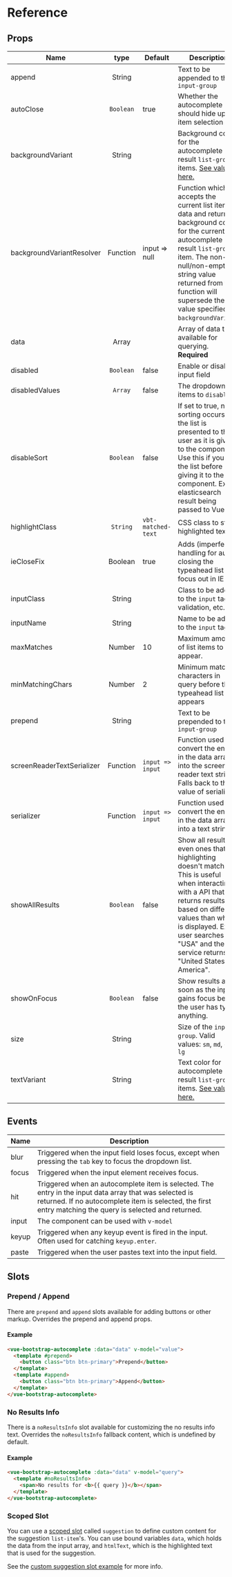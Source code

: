 # Reference

## Props

| Name                       |   type    | Default            | Description                                                                                                                                                                                                                                                        |
| -------------------------- | :-------: | ------------------ | ------------------------------------------------------------------------------------------------------------------------------------------------------------------------------------------------------------------------------------------------------------------ |
| append                     |  String   |                    | Text to be appended to the `input-group`                                                                                                                                                                                                                           |
| autoClose                  | `Boolean` | true               | Whether the autocomplete should hide upon item selection                                                                                                                                                                                                           |
| backgroundVariant          |  String   |                    | Background color for the autocomplete result `list-group` items. [See values here.][1]                                                                                                                                                                             |
| backgroundVariantResolver  | Function  | input => null      | Function which accepts the current list item data and returns a background color for the current autocomplete result `list-group` item. The non-null/non-empty string value returned from this function will supersede the value specified in `backgroundVariant`. |
| data                       |   Array   |                    | Array of data to be available for querying. **Required**                                                                                                                                                                                                           |
| disabled                   | `Boolean` | false              | Enable or disable input field                                                                                                                                                                                                                                      |
| disabledValues             |  `Array`  | false              | The dropdown items to `disable`.                                                                                                                                                                                                                                   |
| disableSort                | `Boolean` | false              | If set to true, no sorting occurs and the list is presented to the user as it is given to the component. Use this if you sort the list before giving it to the component. Ex: an elasticsearch result being passed to Vue.                                         |
| highlightClass             | `String`  | `vbt-matched-text` | CSS class to style highlighted text                                                                                                                                                                                                                                |
| ieCloseFix                 |  Boolean  | true               | Adds (imperfect) handling for auto closing the typeahead list on focus out in IE                                                                                                                                                                                   |
| inputClass                 |  String   |                    | Class to be added to the `input` tag for validation, etc.                                                                                                                                                                                                          |
| inputName                  |  String   |                    | Name to be added to the `input` tag.                                                                                                                                                                                                                               |
| maxMatches                 |  Number   | 10                 | Maximum amount of list items to appear.                                                                                                                                                                                                                            |
| minMatchingChars           |  Number   | 2                  | Minimum matching characters in query before the typeahead list appears                                                                                                                                                                                             |
| prepend                    |  String   |                    | Text to be prepended to the `input-group`                                                                                                                                                                                                                          |
| screenReaderTextSerializer | Function  | `input => input`   | Function used to convert the entries in the data array into the screen reader text string. Falls back to the value of serializer.                                                                                                                                  |
| serializer                 | Function  | `input => input`   | Function used to convert the entries in the data array into a text string.                                                                                                                                                                                         |
| showAllResults             | `Boolean` | false              | Show all results even ones that highlighting doesn't match. This is useful when interacting with a API that returns results based on different values than what is displayed. Ex: user searches for "USA" and the service returns "United States of America".      |
| showOnFocus                | `Boolean` | false              | Show results as soon as the input gains focus before the user has typed anything.                                                                                                                                                                                  |
| size                       |  String   |                    | Size of the `input-group`. Valid values: `sm`, `md`, or `lg`                                                                                                                                                                                                       |
| textVariant                |  String   |                    | Text color for autocomplete result `list-group` items. [See values here.][2]                                                                                                                                                                                       |

## Events

| Name  | Description                                                                                                                                                                                                         |
| ----- | ------------------------------------------------------------------------------------------------------------------------------------------------------------------------------------------------------------------- |
| blur  | Triggered when the input field loses focus, except when pressing the `tab` key to focus the dropdown list.                                                                                                          |
| focus | Triggered when the input element receives focus.                                                                                                                                                                    |
| hit   | Triggered when an autocomplete item is selected. The entry in the input data array that was selected is returned. If no autocomplete item is selected, the first entry matching the query is selected and returned. |
| input | The component can be used with `v-model`                                                                                                                                                                            |
| keyup | Triggered when any keyup event is fired in the input. Often used for catching `keyup.enter`.                                                                                                                        |
| paste | Triggered when the user pastes text into the input field.                                                                                                                                                           |

## Slots

### Prepend / Append

There are `prepend` and `append` slots available for adding buttons or other markup. Overrides the prepend and append props.

#### Example

```html
<vue-bootstrap-autocomplete :data="data" v-model="value">
  <template #prepend>
    <button class="btn btn-primary">Prepend</button>
  </template>
  <template #append>
    <button class="btn btn-primary">Append</button>
  </template>
</vue-bootstrap-autocomplete>
```

### No Results Info

There is a `noResultsInfo` slot available for customizing the no results info text. Overrides the `noResultsInfo` fallback content, which is undefined by default.

#### Example

```html
<vue-bootstrap-autocomplete :data="data" v-model="query">
  <template #noResultsInfo>
    <span>No results for <b>{{ query }}</b></span>
  </template>
</vue-bootstrap-autocomplete>
```

### Scoped Slot

You can use a [scoped slot][3] called `suggestion` to define custom content for the suggestion `list-item`'s. You can use bound variables `data`, which holds the data from the input array, and `htmlText`, which is the highlighted text that is used for the suggestion.

See the [custom suggestion slot example][4] for more info.

[1]: https://getbootstrap.com/docs/4.1/components/list-group/#contextual-classes
[2]: https://getbootstrap.com/docs/4.1/utilities/colors/#color
[3]: https://vuejs.org/v2/guide/components-slots.html#Scoped-Slots
[4]: https://drikusroor.github.io/vue-bootstrap-autocomplete-docs/examples/examples.html#custom-suggestion-slot
